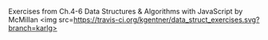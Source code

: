 Exercises from Ch.4-6
Data Structures & Algorithms with JavaScript by McMillan
<img src=https://travis-ci.org/kgentner/data_struct_exercises.svg?branch=karlg></img>

